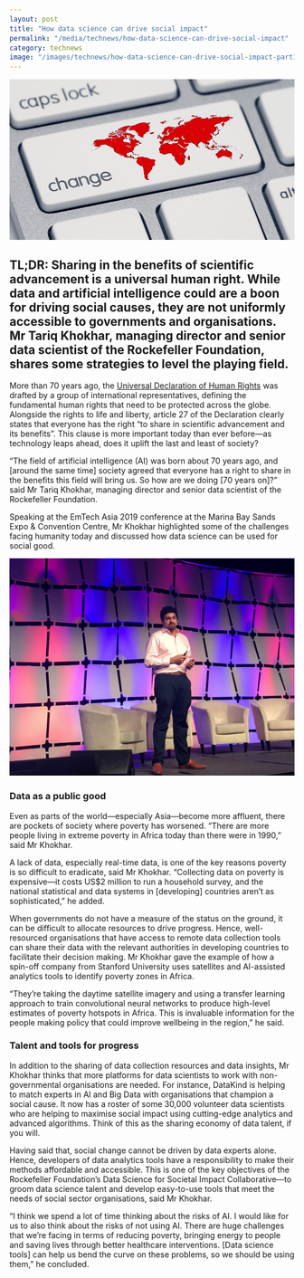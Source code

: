 ```yaml
---
layout: post
title: "How data science can drive social impact"
permalink: "/media/technews/how-data-science-can-drive-social-impact"
category: technews
image: "/images/technews/how-data-science-can-drive-social-impact-part1.png"
---
```

     
![data science drive social impact](/images/technews/how-data-science-can-drive-social-impact-part1.png)

TL;DR: Sharing in the benefits of scientific advancement is a universal human right. While data and artificial intelligence could are a boon for driving social causes, they are not uniformly accessible to governments and organisations. Mr Tariq Khokhar, managing director and senior data scientist of the Rockefeller Foundation, shares some strategies to level the playing field.
---

More than 70 years ago, the [Universal Declaration of Human Rights](https://www.ohchr.org/EN/UDHR/Documents/UDHR_Translations/eng.pdf) was drafted by a group of international representatives, defining the fundamental human rights that need to be protected across the globe. Alongside the rights to life and liberty, article 27 of the Declaration clearly states that everyone has the right “to share in scientific advancement and its benefits”. This clause is more important today than ever before—as technology leaps ahead, does it uplift the last and least of society?

“The field of artificial intelligence (AI) was born about 70 years ago, and [around the same time] society agreed that everyone has a right to share in the benefits this field will bring us. So how are we doing [70 years on]?” said Mr Tariq Khokhar, managing director and senior data scientist of the Rockefeller Foundation.

Speaking at the EmTech Asia 2019 conference at the Marina Bay Sands Expo & Convention Centre, Mr Khokhar highlighted some of the challenges facing humanity today and discussed how data science can be used for social good.

![data science drive social impact](/images/technews/how-data-science-can-drive-social-impact-part2.png)
 
### **Data as a public good**

Even as parts of the world—especially Asia—become more affluent, there are pockets of society where poverty has worsened. “There are more people living in extreme poverty in Africa today than there were in 1990,” said Mr Khokhar.

A lack of data, especially real-time data, is one of the key reasons poverty is so difficult to eradicate, said Mr Khokhar. “Collecting data on poverty is expensive—it costs US$2 million to run a household survey, and the national statistical and data systems in [developing] countries aren’t as sophisticated,” he added.

When governments do not have a measure of the status on the ground, it can be difficult to allocate resources to drive progress. Hence, well-resourced organisations that have access to remote data collection tools can share their data with the relevant authorities in developing countries to facilitate their decision making. Mr Khokhar gave the example of how a spin-off company from Stanford University uses satellites and AI-assisted analytics tools to identify poverty zones in Africa.

“They’re taking the daytime satellite imagery and using a transfer learning approach to train convolutional neural networks to produce high-level estimates of poverty hotspots in Africa.  This is invaluable information for the people making policy that could improve wellbeing in the region,” he said.

### **Talent and tools for progress**

In addition to the sharing of data collection resources and data insights, Mr Khokhar thinks that more platforms for data scientists to work with non-governmental organisations are needed. For instance, DataKind is helping to match experts in AI and Big Data with organisations that champion a social cause. It now has a roster of some 30,000 volunteer data scientists who are helping to maximise social impact using cutting-edge analytics and advanced algorithms. Think of this as the sharing economy of data talent, if you will.

Having said that, social change cannot be driven by data experts alone. Hence, developers of data analytics tools have a responsibility to make their methods affordable and accessible. This is one of the key objectives of the Rockefeller Foundation’s Data Science for Societal Impact Collaborative—to groom data science talent and develop easy-to-use tools that meet the needs of social sector organisations, said Mr Khokhar.

“I think we spend a lot of time thinking about the risks of AI. I would like for us to also think about the risks of not using AI. There are huge challenges that we’re facing in terms of reducing poverty, bringing energy to people and saving lives through better healthcare interventions. [Data science tools] can help us bend the curve on these problems, so we should be using them,” he concluded.
